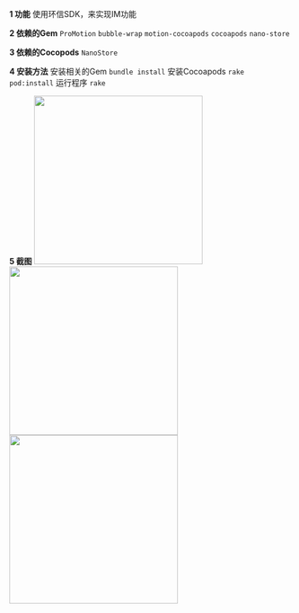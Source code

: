 **1 功能**
使用环信SDK，来实现IM功能

**2 依赖的Gem**
``ProMotion``
``bubble-wrap``
``motion-cocoapods``
``cocoapods``
``nano-store``

**3 依赖的Cocopods**
``NanoStore``


**4 安装方法**
安装相关的Gem
``bundle install``
安装Cocoapods
``rake pod:install``
运行程序
``rake``

**5 截图**
<img src="https://coding.net/u/smartweb/p/RubyMotionDemo/git/raw/master/Code/01%20PassDataBetweenViewController/demo/_screen/01.png" width="300"/>
<img src="https://coding.net/u/smartweb/p/RubyMotionDemo/git/blob/master/Code/01%20PassDataBetweenViewController/demo/_screen/02.png" width="300"/>
<img src="./demo/_screen/03.png" width="300"/>